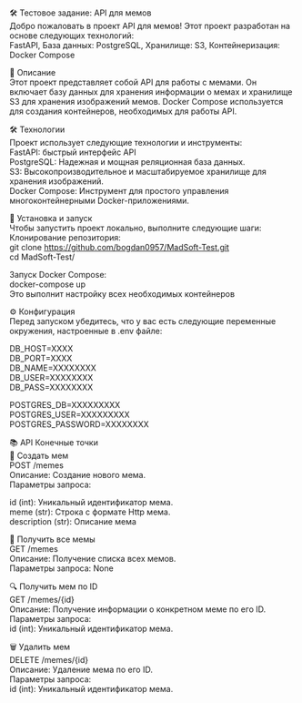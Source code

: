 🛠️ Тестовое задание: API для мемов  <br />
Добро пожаловать в проект API для мемов! Этот проект разработан на основе следующих технологий:  <br />
FastAPI, База данных: PostgreSQL, Хранилище: S3, Контейнеризация: Docker Compose  <br />

📖 Описание  <br />
Этот проект представляет собой API для работы с мемами. Он включает базу данных для хранения информации о мемах и хранилище S3 для хранения изображений мемов. Docker Compose используется для создания контейнеров, необходимых для работы API.  <br />

🛠️ Технологии  <br />
Проект использует следующие технологии и инструменты:  <br />
FastAPI: быстрый интерфейс API  <br />
PostgreSQL: Надежная и мощная реляционная база данных.  <br />
S3: Высокопроизводительное и масштабируемое хранилище для хранения изображений.  <br />
Docker Compose: Инструмент для простого управления многоконтейнерными Docker-приложениями.  <br />


🚀 Установка и запуск  <br />
Чтобы запустить проект локально, выполните следующие шаги: <br />
Клонирование репозитория: <br />
   git clone https://github.com/bogdan0957/MadSoft-Test.git <br />
   cd MadSoft-Test/  <br />

Запуск Docker Compose:  <br />
   docker-compose up  <br />
Это выполнит настройку всех необходимых контейнеров  <br />

⚙️ Конфигурация  <br />
Перед запуском убедитесь, что у вас есть следующие переменные окружения, настроенные в .env файле:  <br />

DB_HOST=XXXX  <br />
DB_PORT=XXXX  <br />
DB_NAME=XXXXXXXX  <br />
DB_USER=XXXXXXXX  <br />
DB_PASS=XXXXXXXX  <br />

POSTGRES_DB=XXXXXXXXX  <br />
POSTGRES_USER=XXXXXXXXX  <br />
POSTGRES_PASSWORD=XXXXXXXX  <br />

📚 API Конечные точки  <br />
🎉 Создать мем  <br />
POST /memes  <br />
Описание: Создание нового мема.  <br />
Параметры запроса:  <br />
 
id (int): Уникальный идентификатор мема.  <br />
meme (str): Строка с формате Http мема.  <br />
description (str): Описание мема  <br />

📜 Получить все мемы  <br />
GET /memes  <br />
Описание: Получение списка всех мемов.  <br />
Параметры запроса: None  <br />


🔍 Получить мем по ID  <br />
GET /memes/{id}  <br />
Описание: Получение информации о конкретном меме по его ID.  <br />
Параметры запроса:  <br />
id (int): Уникальный идентификатор мема.  <br />


🗑️ Удалить мем  <br />
DELETE /memes/{id}  <br />
Описание: Удаление мема по его ID.  <br />
Параметры запроса:  <br />
id (int): Уникальный идентификатор мема.  <br />
